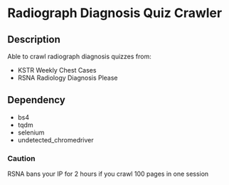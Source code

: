 # Radiograph Diagnosis Quiz Crawler

## Description
Able to crawl radiograph diagnosis quizzes from:
- KSTR Weekly Chest Cases
- RSNA Radiology Diagnosis Please

## Dependency
- bs4
- tqdm
- selenium
- undetected_chromedriver

### Caution
RSNA bans your IP for 2 hours if you crawl 100 pages in one session

